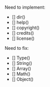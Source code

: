 Need to implement:

- [] dir()
- [] help()
- [] copyright() 
- [] credits()
- [] license()


Need to fix:

- [] Type()
- [] String()
- [] Array()
- [] Math()
- [] Object()

